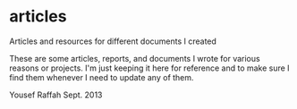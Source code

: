 articles
========

Articles and resources for different documents I created

These are some articles, reports, and documents I wrote for various reasons or projects.
I'm just keeping it here for reference and to make sure I find them whenever I need to update any of them.

Yousef Raffah
Sept. 2013

